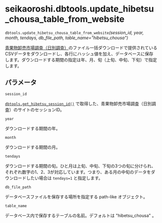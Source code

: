 # seikaoroshi.dbtools.update_hibetsu_chousa_table_from_website

`dbtools.update_hibetsu_chousa_table_from_website`*(session_id, year, month, tendays, db_file_path, table_name="hibetsu_chousa")*

[青果物卸売市場調査（日別調査）](https://www.seisen.maff.go.jp/transit/BS04B040UC020SC000.htm)のファイル一括ダウンロードで提供されているCSVデータをダウンロードし、各行にハッシュ値を加え、データベースに保存します。ダウンロードする期間の指定は年、月、旬（上旬、中旬、下旬）で指定します。

## パラメータ

`session_id`

[`dbtools.get_hibetsu_session_id()`](seikaoroshi.dbtools.get_hibetsu_session_id.md) で取得した、青果物卸売市場調査（日別調査）のサイトのセッションID。

`year`

ダウンロードする期間の年。

`month`

ダウンロードする期間の月。

`tendays`

ダウンロードする期間の旬。ひと月は上旬、中旬、下旬の3つの旬に分けられ、それぞれ数字の1、2、3が対応しています。つまり、ある月の中旬のデータをダウンロードしたい場合は `tendays=1` と指定します。


`db_file_path`

データベースファイルを保存する場所を指定する path-like オブジェクト。

`table_name`

データベース内で保存するテーブルの名前。デフォルトは "hibetsu_chousa" 。